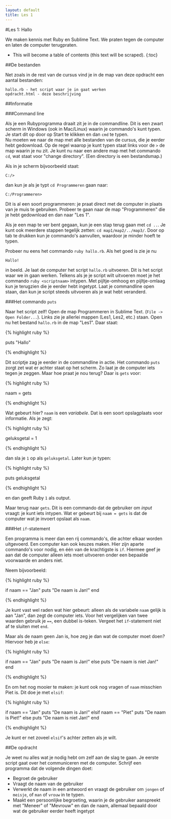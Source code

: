 ```yaml
---
layout: default
title: Les 1
---
```


#Les 1: Hallo

We maken kennis met Ruby en Sublime Text. We praten tegen de computer en laten de computer terugpraten.

* This will become a table of contents (this text will be scraped).
{:toc}

##De bestanden

Net zoals in de rest van de cursus vind je in de map van deze opdracht een aantal bestanden:

    hallo.rb - het script waar je in gaat werken
    opdracht.html - deze beschrijving

##Informatie

###Command line

Als je een Rubyprogramma draait zit je in de commandline. Dit is een zwart scherm in Windows (ook in Mac/Linux) waarin je commando's kunt typen. Je start dit op door op Start te klikken en dan `cmd` te typen.  
Nu moeten we naar de map met alle bestanden van de cursus, die je eerder hebt gedownload. Op de regel waarop je kunt typen staat links voor de `>` de map waarin je nu zit. Je kunt nu naar een andere map met het commando `cd`, wat staat voor "change directory". (Een directory is een bestandsmap.)

Als in je scherm bijvoorbeeld staat:

    C:/>

dan kun je als je typt `cd Programmeren` gaan naar:

    C:/Programmeren>

Dit is al een soort programmeren: je praat direct met de computer in plaats van je muis te gebruiken. Probeer te gaan naar de map "Programmeren" die je hebt gedownload en dan naar "Les 1".

Als je een map te ver bent gegaan, kun je een stap terug gaan met `cd ..`. Je kunt ook meerdere stappen tegelijk zetten: `cd map1/map2/../map3/`. Door op tab te drukken kun je commando's aanvullen, waardoor je minder hoeft te typen.

Probeer nu eens het commando `ruby hallo.rb`. Als het goed is zie je nu

    Hallo!

in beeld. Je laat de computer het script `hallo.rb` uitvoeren. Dit is het script waar we in gaan werken. Telkens als je je script wilt uitvoeren moet je het commando `ruby <scriptnaam>` intypen. Met pijltje-omhoog en pijltje-omlaag kun je terugzien die je eerder hebt ingetypt. Laat je commandline open staan, dan kun je script steeds uitvoeren als je wat hebt veranderd.

###Het commando `puts`

Naar het script zelf! Open de map Programmeren in Sublime Text. (`File -> Open Folder...`). Links zie je allerlei mappen (Les1, Les2, etc.) staan. Open nu het bestand `hallo.rb` in de map "Les1". Daar staat:

{% highlight ruby %}

puts "Hallo"

{% endhighlight %}

Dit scriptje zag je eerder in de commandline in actie. Het commando `puts` zorgt zet wat er achter staat op het scherm. Zo laat je de computer iets tegen je zeggen. Maar hoe praat je nou terug? Daar is `gets` voor:

{% highlight ruby %}

naam = gets

{% endhighlight %}

Wat gebeurt hier? `naam` is een *variabele*. Dat is een soort opslagplaats voor informatie. Als je zegt:

{% highlight ruby %}

geluksgetal = 1

{% endhighlight %}

dan sla je `1` op als `geluksgetal`. Later kun je typen:

{% highlight ruby %}

puts geluksgetal

{% endhighlight %}

en dan geeft Ruby `1` als output.

Maar terug naar `gets`. Dit is een commando dat de gebruiker om *input* vraagt: je kunt iets intypen. Wat er gebeurt bij `naam = gets` is dat de computer wat je invoert opslaat als `naam`.

###Het `if`-statement

Een programma is meer dan een rij commando's, die achter elkaar worden uitgevoerd. Een computer kan ook keuzes maken. Hier zijn aparte commando's voor nodig, en één van de krachtigste is `if`. Hiermee geef je aan dat de computer alleen iets moet uitvoeren onder een bepaalde voorwaarde en anders niet.

Neem bijvoorbeeld:

{% highlight ruby %}

if naam == "Jan"
    puts "De naam is Jan!"
end

{% endhighlight %}

Je kunt vast wel raden wat hier gebeurt: alleen als de variabele `naam` gelijk is aan "Jan", dan zegt de computer iets. Voor het vergelijken van twee waarden gebruik je `==`, een dubbel is-teken. Vergeet het `if`-statement niet af te sluiten met `end`.

Maar als de naam geen Jan is, hoe zeg je dan wat de computer moet doen? Hiervoor heb je `else`:

{% highlight ruby %}

if naam == "Jan"
    puts "De naam is Jan!"
else
    puts "De naam is niet Jan!"
end

{% endhighlight %}

En om het nog mooier te maken: je kunt ook nog vragen of `naam` misschien Piet is. Dit doe je met `elsif`:

{% highlight ruby %}

if naam == "Jan"
    puts "De naam is Jan!"
elsif naam == "Piet"
    puts "De naam is Piet!"
else
    puts "De naam is niet Jan!"
end

{% endhighlight %}

Je kunt er net zoveel `elsif`'s achter zetten als je wilt.

##De opdracht

Je weet nu alles wat je nodig hebt om zelf aan de slag te gaan. Je eerste script gaat over het communiceren met de computer. Schrijf een programma dat de volgende dingen doet:

* Begroet de gebruiker
* Vraagt de naam van de gebruiker
* Verwerkt de naam in een antwoord en vraagt de gebruiker om `jongen` of `meisje`, of `man` of `vrouw` in te typen.
* Maakt een persoonlijke begroeting, waarin je de gebruiker aanspreekt met "Meneer" of "Mevrouw" en dan de naam, allemaal bepaald door wat de gebruiker eerder heeft ingetypt
